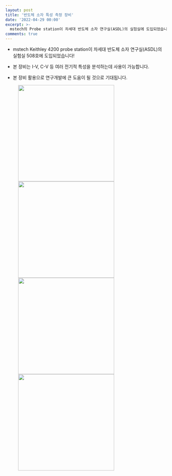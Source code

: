 ```yaml
---
layout: post
title: '반도체 소자 특성 측정 장비'
date: '2022-04-29 00:00'
excerpt: >-
  mstech의 Probe station이 차세대 반도체 소자 연구실(ASDL)의 실험실에 도입되었습니다.  
comments: true
---
```

- mstech Keithley 4200 probe station이 차세대 반도체 소자 연구실(ASDL)의 실험실 508호에 도입되었습니다!

- 본 장비는 I-V, C-V 등 여러 전기적 특성을 분석하는데 사용이 가능합니다.

- 본 장비 활용으로 연구개발에 큰 도움이 될 것으로 기대됩니다.





<figure class="third">
    <img src="https://user-images.githubusercontent.com/80964488/169972207-43960d84-754b-4f94-a452-3728194236dd.jpg" width="300"/>
    <img src="https://user-images.githubusercontent.com/80964488/169957897-ccfa5889-78fb-4736-8609-b442598a9c14.jpg" width="300"/>
    <img src="https://user-images.githubusercontent.com/80964488/169957903-0efb3b77-bd7e-48be-a757-0003e936d0be.jpg" width="300"/>
    <img src="https://user-images.githubusercontent.com/80964488/169957908-cc37ab34-1afd-4b56-9b09-584a13b7cfa8.jpg" width="300"/>
</figure>


